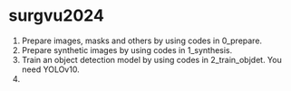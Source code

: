 # surgvu2024

1. Prepare images, masks and others by using codes in 0_prepare.
2. Prepare synthetic images by using codes in 1_synthesis.
3. Train an object detection model by using codes in 2_train_objdet. You need YOLOv10.
4. 

